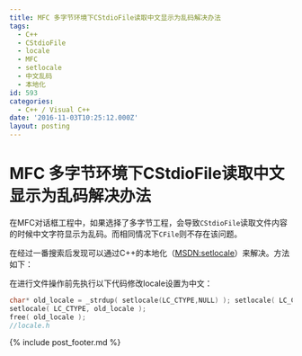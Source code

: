 ```yaml
---
title: MFC 多字节环境下CStdioFile读取中文显示为乱码解决办法
tags:
  - C++
  - CStdioFile
  - locale
  - MFC
  - setlocale
  - 中文乱码
  - 本地化
id: 593
categories:
  - C++ / Visual C++
date: '2016-11-03T10:25:12.000Z'
layout: posting
---
```


# MFC 多字节环境下CStdioFile读取中文显示为乱码解决办法

在MFC对话框工程中，如果选择了多字节工程，会导致`CStdioFile`读取文件内容的时候中文字符显示为乱码。而相同情况下`CFile`则不存在该问题。

在经过一番搜索后发现可以通过C++的本地化（[MSDN:setlocale](https://msdn.microsoft.com/en-us/library/x99tb11d.aspx)）来解决。方法如下：

在进行文件操作前先执行以下代码修改locale设置为中文：

```c++
char* old_locale = _strdup( setlocale(LC_CTYPE,NULL) ); setlocale( LC_CTYPE, "chs" );
setlocale( LC_CTYPE, old_locale ); 
free( old_locale );
//locale.h
```



{% include post_footer.md %}